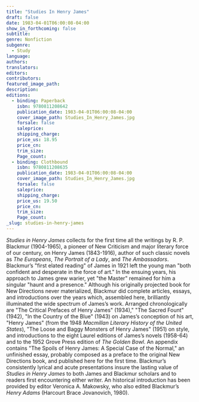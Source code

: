 ```yaml
---
title: "Studies In Henry James"
draft: false
date: 1983-04-01T06:00:08-04:00
show_in_forthcoming: false
subtitle:
genre: Nonfiction
subgenre:
  - Study
language:
authors:
translators:
editors:
contributors:
featured_image_path:
description:
editions:
  - binding: Paperback
    isbn: 9780811208642
    publication_date: 1983-04-01T06:00:08-04:00
    cover_image_path: Studies_In_Henry_James.jpg
    forsale: false
    saleprice:
    shipping_charge:
    price_us: 18.95
    price_cn:
    trim_size:
    Page_count:
  - binding: Clothbound
    isbn: 9780811208635
    publication_date: 1983-04-01T06:00:08-04:00
    cover_image_path: Studies_In_Henry_James.jpg
    forsale: false
    saleprice:
    shipping_charge:
    price_us: 19.50
    price_cn:
    trim_size:
    Page_count:
_slug: studies-in-henry-james
---
```


_Studies in Henry James_ collects for the first time all the writings by R. P. Blackmur (1904-1965), a pioneer of New Criticism and major literary force of our century, on Henry James (1843-1916), author of such classic novels as _The Europeans_, _The Portrait of a Lady_, and _The Ambassadors_. Blackmur’s "first elated reading" of James in 1921 left the young man "both confident and desperate in the force of art." In the ensuing years, his approach to James grew warier, yet "the Master" remained for him a singular "haunt and a presence." Although his originally projected book for New Directions never materialized, Blackmur did complete articles, essays, and introductions over the years which, assembled here, brilliantly illuminated the wide spectrum of James’s work. Arranged chronologically are "The Critical Prefaces of Henry James" (1934)," "The Sacred Fount" (1942), "In the Country of the Blue" (1943) on James’s conception of his art, "Henry James" (from the 1948 _Macmillan Literary History of the United States_), "The Loose and Baggy Monsters of Henry James" (1951) on style, and introductions to the eight Laurel editions of James’s novels (1958-64) and to the 1952 Grove Press edition of _The Golden Bowl_. An appendix contains "The Spoils of Henry James: A Special Case of the Normal," an unfinished essay, probably composed as a preface to the original New Directions book, and published here for the first time. Blackmur’s consistently lyrical and acute presentations insure the lasting value of _Studies in Henry James_ to both James and Blackmur scholars and to readers first encountering either writer. An historical introduction has been provided by editor Veronica A. Makowsky, who also edited Blackmur’s _Henry Adams_ (Harcourt Brace Jovanovich, 1980).

